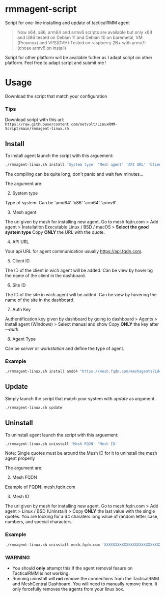 # rmmagent-script
Script for one-line installing and update of tacticalRMM agent

> Now x64, x86, arm64 and armv6 scripts are available but only x64 and i386 tested on Debian 11 and Debian 10 on baremetal, VM (Proxmox) and VPS(OVH)
> Tested on raspberry 2B+ with armv7l (chose armv6 on install)

Script for other platform will be available futher as I adapt script on other platform.
Feel free to adapt script and submit me !

# Usage
Download the script that match your configuration

### Tips

Download script with this url: `https://raw.githubusercontent.com/netvolt/LinuxRMM-Script/main/rmmagent-linux.sh`

## Install
To install agent launch the script with this arguement:

```bash
./rmmagent-linux.sh install 'System type' 'Mesh agent' 'API URL' 'Client ID' 'Site ID' 'Auth Key' 'Agent Type'
```
The compiling can be quite long, don't panic and wait few minutes...

The argument are:

2. System type

  Type of system. Can be 'amd64' 'x86' 'arm64' 'armv6'  

3. Mesh agent

  The url given by mesh for installing new agent.
  Go to mesh.fqdn.com > Add agent > Installation Executable Linux / BSD / macOS > **Select the good system type**
  Copy **ONLY** the URL with the quote.
  
4. API URL

  Your api URL for agent communication usually https://api.fqdn.com.
  
5. Client ID

  The ID of the client in wich agent will be added.
  Can be view by hovering the name of the client in the dashboard.
  
6. Site ID

  The ID of the site in wich agent will be added.
  Can be view by hovering the name of the site in the dashboard.
  
7. Auth Key

  Authentification key given by dashboard by going to dashboard > Agents > Install agent (Windows) > Select manual and show
  Copy **ONLY** the key after *--auth*.
  
8. Agent Type

  Can be *server* or *workstation* and define the type of agent.
  
### Example
```bash
./rmmagent-linux.sh install amd64 "https://mesh.fqdn.com/meshagents?id=XXXXX&installflags=X&meshinstall=X" "https://api.fqdn.com" 3 1 "XXXXX" server
```

## Update

Simply launch the script that match your system with *update* as argument.

```bash
./rmmagent-linux.sh update
```

## Uninstall
To uninstall agent launch the script with this arguement:

```bash
./rmmagent-linux.sh uninstall 'Mesh FQDN' 'Mesh ID'
```
Note: Single quotes must be around the Mesh ID for it to uninstall the mesh agent properly

The argument are:

2. Mesh FQDN

  Example of FQDN: mesh.fqdn.com 

3. Mesh ID

  The url given by mesh for installing new agent.
  Go to mesh.fqdn.com > Add agent > Linux / BSD (Uninstall) > Copy **ONLY** the last value with the single quotes.
  You are looking for a 64 charaters long value of random letter case, numbers, and special characters.

### Example
```bash
./rmmagent-linux.sh uninstall mesh.fqdn.com 'XXXXXXXXXXXXXXXXXXXXXXXXXXXXXXXXXXXXXXXXXXXXXXXXXXXXXXXXXXXXXXXX'
```

### WARNING
- You should **only** attempt this if the agent removal feaure on TacticalRMM is not working.
- Running uninstall will **not** remove the connections from the TacticalRMM and MeshCentral Dashboard. You will need to manually remove them. It only forcefully removes the agents from your linux box.
